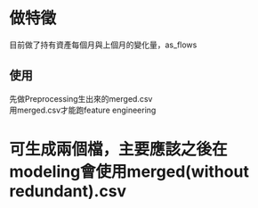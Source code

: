 # 做特徵
目前做了持有資產每個月與上個月的變化量，as_flows

## 使用
先做Preprocessing生出來的merged.csv  
用merged.csv才能跑feature engineering  

# 可生成兩個檔，主要應該之後在modeling會使用merged(without redundant).csv
